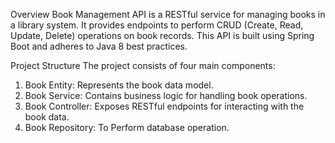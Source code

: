 Overview
 Book Management API is a RESTful service for managing books in a library system. It provides endpoints to perform CRUD (Create, Read, Update, Delete) operations on book records.
 This API is built using Spring Boot and adheres to Java 8 best practices.

Project Structure
  The project consists of four main components:

1. Book Entity: Represents the book data model.
2. Book Service: Contains business logic for handling book operations.
3. Book Controller: Exposes RESTful endpoints for interacting with the book data.
4. Book Repository: To Perform database operation.
